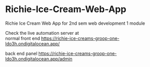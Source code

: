 # Richie-Ice-Cream-Web-App
Richie Ice Cream Web App for 2nd sem web development 1 module

Check the live automation server at <br>
  normal front end
    https://richie-ice-creams-groop-one-ldo3h.ondigitalocean.app/

  back end panel
    https://richie-ice-creams-groop-one-ldo3h.ondigitalocean.app/admin

